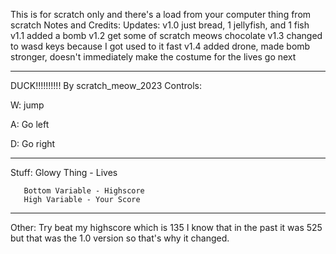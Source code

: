 This is for scratch only and there's a load from your computer thing from scratch
Notes and Credits:
Updates:
v1.0 just bread, 1 jellyfish, and 1 fish
v1.1 added a bomb
v1.2 get some of scratch meows chocolate
v1.3 changed to wasd keys because I got used to it fast
v1.4 added drone, made bomb stronger, doesn't immediately  make the costume for the lives go next

----------------------------------------------------------------------------

DUCK!!!!!!!!!! By scratch_meow_2023
Controls: 


W: jump 

A: Go left

D: Go right

----------------------------------------------------------------------------
Stuff: 
Glowy Thing - Lives 
       
       Bottom Variable - Highscore
       High Variable - Your Score
----------------------------------------------------------------------------
Other: Try beat my highscore which is 135 I know that in the past it was 525 but that was the 1.0 version so that's why it changed.
         
